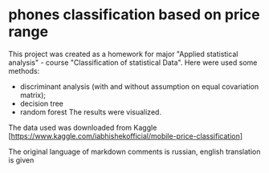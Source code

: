 # phones classification based on price range
This project was created as a homework for major "Applied statistical analysis" - course "Classification of statistical Data". Here were used some methods:
- discriminant analysis (with and without assumption on equal covariation matrix);
- decision tree
- random forest
The results were visualized.

The data used was downloaded from Kaggle [https://www.kaggle.com/iabhishekofficial/mobile-price-classification]

The original language of markdown comments is russian, english translation is given
